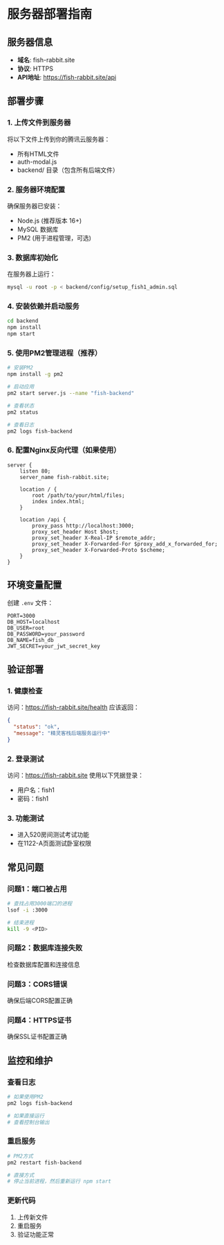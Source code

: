 # 服务器部署指南

## 服务器信息
- **域名**: fish-rabbit.site
- **协议**: HTTPS
- **API地址**: https://fish-rabbit.site/api

## 部署步骤

### 1. 上传文件到服务器
将以下文件上传到你的腾讯云服务器：
- 所有HTML文件
- auth-modal.js
- backend/ 目录（包含所有后端文件）

### 2. 服务器环境配置
确保服务器已安装：
- Node.js (推荐版本 16+)
- MySQL 数据库
- PM2 (用于进程管理，可选)

### 3. 数据库初始化
在服务器上运行：
```bash
mysql -u root -p < backend/config/setup_fish1_admin.sql
```

### 4. 安装依赖并启动服务
```bash
cd backend
npm install
npm start
```

### 5. 使用PM2管理进程（推荐）
```bash
# 安装PM2
npm install -g pm2

# 启动应用
pm2 start server.js --name "fish-backend"

# 查看状态
pm2 status

# 查看日志
pm2 logs fish-backend
```

### 6. 配置Nginx反向代理（如果使用）
```nginx
server {
    listen 80;
    server_name fish-rabbit.site;
    
    location / {
        root /path/to/your/html/files;
        index index.html;
    }
    
    location /api {
        proxy_pass http://localhost:3000;
        proxy_set_header Host $host;
        proxy_set_header X-Real-IP $remote_addr;
        proxy_set_header X-Forwarded-For $proxy_add_x_forwarded_for;
        proxy_set_header X-Forwarded-Proto $scheme;
    }
}
```

## 环境变量配置

创建 `.env` 文件：
```env
PORT=3000
DB_HOST=localhost
DB_USER=root
DB_PASSWORD=your_password
DB_NAME=fish_db
JWT_SECRET=your_jwt_secret_key
```

## 验证部署

### 1. 健康检查
访问：https://fish-rabbit.site/health
应该返回：
```json
{
  "status": "ok",
  "message": "精灵客栈后端服务运行中"
}
```

### 2. 登录测试
访问：https://fish-rabbit.site
使用以下凭据登录：
- 用户名：fish1
- 密码：fish1

### 3. 功能测试
- 进入520房间测试考试功能
- 在1122-A页面测试卧室权限

## 常见问题

### 问题1：端口被占用
```bash
# 查找占用3000端口的进程
lsof -i :3000

# 结束进程
kill -9 <PID>
```

### 问题2：数据库连接失败
检查数据库配置和连接信息

### 问题3：CORS错误
确保后端CORS配置正确

### 问题4：HTTPS证书
确保SSL证书配置正确

## 监控和维护

### 查看日志
```bash
# 如果使用PM2
pm2 logs fish-backend

# 如果直接运行
# 查看控制台输出
```

### 重启服务
```bash
# PM2方式
pm2 restart fish-backend

# 直接方式
# 停止当前进程，然后重新运行 npm start
```

### 更新代码
1. 上传新文件
2. 重启服务
3. 验证功能正常
